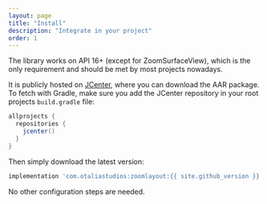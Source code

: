 ```yaml
---
layout: page
title: "Install"
description: "Integrate in your project"
order: 1
---
```


The library works on API 16+ (except for ZoomSurfaceView), which is the only requirement and 
should be met by most projects nowadays.

It is publicly hosted on [JCenter](https://bintray.com/natario/android/ZoomLayout), where you
can download the AAR package. To fetch with Gradle, make sure you add the JCenter repository in your root projects `build.gradle` file:

```groovy
allprojects {
  repositories {
    jcenter()
  }
}
```

Then simply download the latest version:

```groovy
implementation 'com.otaliastudios:zoomlayout:{{ site.github_version }}'
```

No other configuration steps are needed.